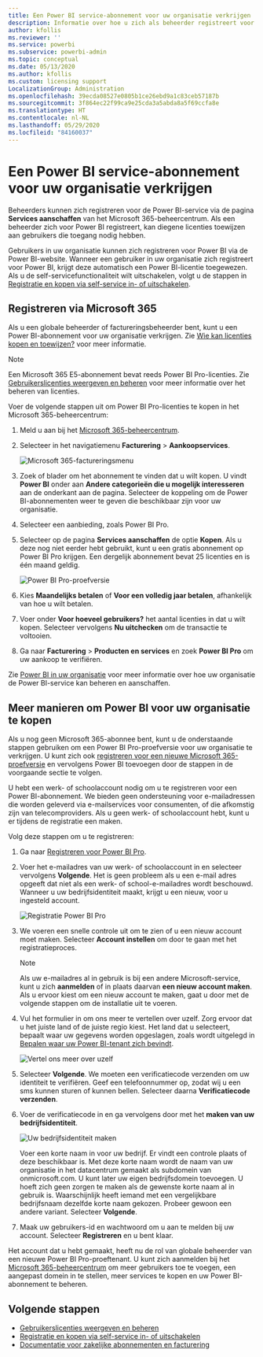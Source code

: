 ```yaml
---
title: Een Power BI service-abonnement voor uw organisatie verkrijgen
description: Informatie over hoe u zich als beheerder registreert voor een Power BI-serviceabonnement en meerdere licenties tegelijk aanschaft.
author: kfollis
ms.reviewer: ''
ms.service: powerbi
ms.subservice: powerbi-admin
ms.topic: conceptual
ms.date: 05/13/2020
ms.author: kfollis
ms.custom: licensing support
LocalizationGroup: Administration
ms.openlocfilehash: 39ecda08527e0805b1ce26ebd9a1c83ceb57187b
ms.sourcegitcommit: 3f864ec22f99ca9e25cda3a5abda8a5f69ccfa8e
ms.translationtype: HT
ms.contentlocale: nl-NL
ms.lasthandoff: 05/29/2020
ms.locfileid: "84160037"
---
```

# <a name="get-a-power-bi-service-subscription-for-your-organization"></a>Een Power BI service-abonnement voor uw organisatie verkrijgen

Beheerders kunnen zich registreren voor de Power BI-service via de pagina **Services aanschaffen** van het Microsoft 365-beheercentrum. Als een beheerder zich voor Power BI registreert, kan diegene licenties toewijzen aan gebruikers die toegang nodig hebben.

Gebruikers in uw organisatie kunnen zich registreren voor Power BI via de Power BI-website. Wanneer een gebruiker in uw organisatie zich registreert voor Power BI, krijgt deze automatisch een Power BI-licentie toegewezen. Als u de self-servicefunctionaliteit wilt uitschakelen, volgt u de stappen in [Registratie en kopen via self-service in- of uitschakelen](service-admin-disable-self-service.md).

## <a name="sign-up-through-microsoft-365"></a>Registreren via Microsoft 365

Als u een globale beheerder of factureringsbeheerder bent, kunt u een Power BI-abonnement voor uw organisatie verkrijgen. Zie [Wie kan licenties kopen en toewijzen?](service-admin-licensing-organization.md#who-can-purchase-and-assign-licenses) voor meer informatie.

> [!NOTE]
>
> Een Microsoft 365 E5-abonnement bevat reeds Power BI Pro-licenties. Zie [Gebruikerslicenties weergeven en beheren](service-admin-manage-licenses.md) voor meer informatie over het beheren van licenties.
>
>

Voer de volgende stappen uit om Power BI Pro-licenties te kopen in het Microsoft 365-beheercentrum:

1. Meld u aan bij het [Microsoft 365-beheercentrum](https://admin.microsoft.com).

2. Selecteer in het navigatiemenu **Facturering** > **Aankoopservices**.
  
   ![Microsoft 365-factureringsmenu](media/service-admin-org-subscription/m365-billing-menu.png)

3. Zoek of blader om het abonnement te vinden dat u wilt kopen. U vindt **Power BI** onder aan **Andere categorieën die u mogelijk interesseren** aan de onderkant aan de pagina. Selecteer de koppeling om de Power BI-abonnementen weer te geven die beschikbaar zijn voor uw organisatie.

4. Selecteer een aanbieding, zoals Power BI Pro.

5. Selecteer op de pagina **Services aanschaffen** de optie **Kopen**. Als u deze nog niet eerder hebt gebruikt, kunt u een gratis abonnement op Power BI Pro krijgen. Een dergelijk abonnement bevat 25 licenties en is één maand geldig.

   ![Power BI Pro-proefversie](media/service-admin-org-subscription/m365-org-free-trial-pro.png)

6. Kies **Maandelijks betalen** of **Voor een volledig jaar betalen**, afhankelijk van hoe u wilt betalen.

7. Voer onder **Voor hoeveel gebruikers?** het aantal licenties in dat u wilt kopen. Selecteer vervolgens **Nu uitchecken** om de transactie te voltooien.

8. Ga naar **Facturering** > **Producten en services** en zoek **Power BI Pro** om uw aankoop te verifiëren.

Zie [Power BI in uw organisatie](https://docs.microsoft.com/microsoft-365/admin/misc/power-bi-in-your-organization?view=o365-worldwide) voor meer informatie over hoe uw organisatie de Power BI-service kan beheren en aanschaffen.

## <a name="more-ways-to-get-power-bi-for-your-organization"></a>Meer manieren om Power BI voor uw organisatie te kopen

Als u nog geen Microsoft 365-abonnee bent, kunt u de onderstaande stappen gebruiken om een Power BI Pro-proefversie voor uw organisatie te verkrijgen. U kunt zich ook [registreren voor een nieuwe Microsoft 365-proefversie](service-admin-signing-up-for-power-bi-with-a-new-office-365-trial.md) en vervolgens Power BI toevoegen door de stappen in de voorgaande sectie te volgen.

U hebt een werk- of schoolaccount nodig om u te registreren voor een Power BI-abonnement. We bieden geen ondersteuning voor e-mailadressen die worden geleverd via e-mailservices voor consumenten, of die afkomstig zijn van telecomproviders. Als u geen werk- of schoolaccount hebt, kunt u er tijdens de registratie een maken.

Volg deze stappen om u te registreren:

1. Ga naar [Registreren voor Power BI Pro](https://signup.microsoft.com/create-account/signup?OfferId=d59682f3-3e3b-4686-9c00-7c7c1c736085&ali=1&products=d59682f3-3e3b-4686-9c00-7c7c1c736085). 

2. Voer het e-mailadres van uw werk- of schoolaccount in en selecteer vervolgens **Volgende**. Het is geen probleem als u een e-mail adres opgeeft dat niet als een werk- of school-e-mailadres wordt beschouwd. Wanneer u uw bedrijfsidentiteit maakt, krijgt u een nieuw, voor u ingesteld account.

   ![Registratie Power BI Pro](media/service-admin-org-subscription/power-bi-pro-admins.png)

3. We voeren een snelle controle uit om te zien of u een nieuw account moet maken. Selecteer **Account instellen** om door te gaan met het registratieproces.

   > [!NOTE]
   >Als uw e-mailadres al in gebruik is bij een andere Microsoft-service, kunt u zich **aanmelden** of in plaats daarvan **een nieuw account maken**. Als u ervoor kiest om een nieuw account te maken, gaat u door met de volgende stappen om de installatie uit te voeren.
>
>
 
4. Vul het formulier in om ons meer te vertellen over uzelf. Zorg ervoor dat u het juiste land of de juiste regio kiest. Het land dat u selecteert, bepaalt waar uw gegevens worden opgeslagen, zoals wordt uitgelegd in [Bepalen waar uw Power BI-tenant zich bevindt](service-admin-where-is-my-tenant-located.md#how-to-determine-where-your-power-bi-tenant-is-located).

   ![Vertel ons meer over uzelf](media/service-admin-org-subscription/tell-about-yourself.png)

5. Selecteer **Volgende**. We moeten een verificatiecode verzenden om uw identiteit te verifiëren. Geef een telefoonnummer op, zodat wij u een sms kunnen sturen of kunnen bellen. Selecteer daarna **Verificatiecode verzenden**.

6. Voer de verificatiecode in en ga vervolgens door met het **maken van uw bedrijfsidentiteit**.

   ![Uw bedrijfsidentiteit maken](media/service-admin-org-subscription/business-identity.png)

    Voer een korte naam in voor uw bedrijf. Er vindt een controle plaats of deze beschikbaar is. Met deze korte naam wordt de naam van uw organisatie in het datacentrum gemaakt als subdomein van onmicrosoft.com. U kunt later uw eigen bedrijfsdomein toevoegen. U hoeft zich geen zorgen te maken als de gewenste korte naam al in gebruik is. Waarschijnlijk heeft iemand met een vergelijkbare bedrijfsnaam dezelfde korte naam gekozen. Probeer gewoon een andere variant. Selecteer **Volgende**.
    
7. Maak uw gebruikers-id en wachtwoord om u aan te melden bij uw account. Selecteer **Registreren** en u bent klaar.

Het account dat u hebt gemaakt, heeft nu de rol van globale beheerder van een nieuwe Power BI Pro-proeftenant. U kunt zich aanmelden bij het [Microsoft 365-beheercentrum](https://admin.microsoft.com) om meer gebruikers toe te voegen, een aangepast domein in te stellen, meer services te kopen en uw Power BI-abonnement te beheren.

## <a name="next-steps"></a>Volgende stappen

- [Gebruikerslicenties weergeven en beheren](service-admin-manage-licenses.md)
- [Registratie en kopen via self-service in- of uitschakelen](service-admin-disable-self-service.md)
- [Documentatie voor zakelijke abonnementen en facturering](https://docs.microsoft.com/microsoft-365/commerce/?view=o365-worldwide)
